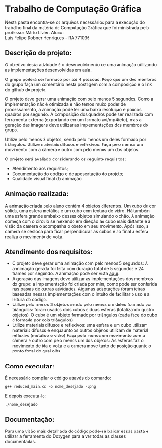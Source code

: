 # Trabalho de Computação Gráfica

Nesta pasta encontra-se os arquivos necessários para a execução do trabalho final da matéria de Computação Gráfica que foi ministrada pelo professor Mário Lizier.
Aluno:  
Luís Felipe Dobner Henriques      -     RA 771036


## Descrição do projeto:

O objetivo desta atividade é o desenvolvimento de uma animação utilizando as implementações desenvolvidas em aula.

O grupo poderá ser formado por até 4 pessoas. Peço que um dos membros do grupo faça um comentário nesta postagem com a composição e o link do github do projeto.

O projeto deve gerar uma animação com pelo menos 5 segundos. Como a implementação não é otimizada e não temos muito poder de processamento, a animação pode ter uma baixa resolução e poucos quadros por segundo. A composição dos quadros pode ser realizada com ferramenta externa (exportando em um formato avi/mp4/etc), mas a geração das imagens deve utilizar as implementações dos membros do grupo.

Utilize pelo menos 3 objetos, sendo pelo menos um deles formado por triângulos. Utilize materiais difusos e reflexivos. Faça pelo menos um movimento com a câmera e outro com pelo menos um dos objetos.

O projeto será avaliado considerando os seguinte requisitos:
- Atendimento aos requisitos;
- Documentação do código e de apesentação do projeto;
- Qualidade visual final da animação

## Animação realizada:
A animação criada pelo aluno contém 4 objetos diferentes. Um cubo de cor sólida, uma esfera metálica e um cubo com textura de vidro. Há também uma esfera grande embaixo desses objetos simulando o chão. A animação começa com o circulo se mexendo em direção ao cubo mais distante e a visão da camera o acompanha o obeto em seu movimento. Após isso, a camera se desloca para ficar perpendicular as cubos e ao final a esfera realiza o movimento de volta.

## Atendimento dos requisitos:

- O projeto deve gerar uma animação com pelo menos 5 segundos: A annimação gerada foi feita com duração total de 5 segundos e 24 frames por segundo. A animação pode ser vista [aqui](https://www.youtube.com/watch?v=Wd7fP4Fs1uU&list=PLhYhnAk8QSCM9watdV30WepoFZ6q3JRGD).
- A geração das imagens deve utilizar as implementações dos membros do grupo: a implementação foi criada por mim, como pode ser conferida nas pastas de outras atividades. Algumas adaptações foram feitas baseadas nessas implementações com o intuito de facilitar o uso e a leitura do código.
- Utilize pelo menos 3 objetos sendo pelo menos um deles formado por triângulos: foram usados dois cubos e duas esferas (totalizando quatro objetos). O cubo é um objeto formado por triângulos (cada face do cubo é formada por dois triângulos)
- Utilize materiais difusos e reflexivos: uma esfera e um cubo utilizam materiais difusos e enquaunto os outros objetos utilizam de material reflexivo (metálico e vidro)
Faça pelo menos um movimento com a câmera e outro com pelo menos um dos objetos: As esferas faz o movimento de ida e volta e a camera move tanto de posição quanto o ponto focal do qual olha.

## Como executar:

É necessário compilar o código através do comando:
```Shell
g++ reduced_main.cc -o nome_desejado -lpng
```
E depois executa-lo:
```Shell
./nome_desejado
```

## Documentação:
Para uma visão mais detalhada do código pode-se baixar essas pasta e utilizar a ferramenta do Doxygen para a ver todas as classes documentadas. 
